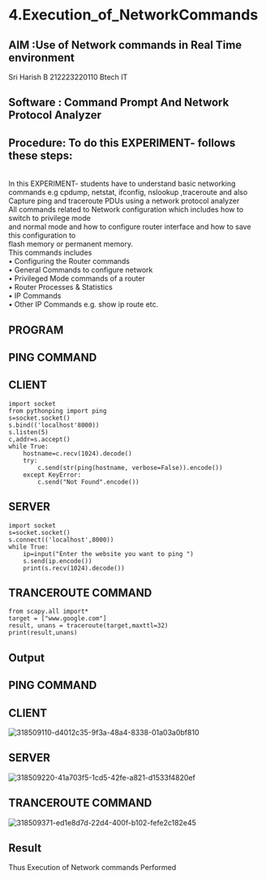 # 4.Execution_of_NetworkCommands
## AIM :Use of Network commands in Real Time environment
Sri Harish B
212223220110
Btech IT
## Software : Command Prompt And Network Protocol Analyzer
## Procedure: To do this EXPERIMENT- follows these steps:
<BR>
In this EXPERIMENT- students have to understand basic networking commands e.g cpdump, netstat, ifconfig, nslookup ,traceroute and also Capture ping and traceroute PDUs using a network protocol analyzer 
<BR>
All commands related to Network configuration which includes how to switch to privilege mode
<BR>
and normal mode and how to configure router interface and how to save this configuration to
<BR>
flash memory or permanent memory.
<BR>
This commands includes
<BR>
• Configuring the Router commands
<BR>
• General Commands to configure network
<BR>
• Privileged Mode commands of a router 
<BR>
• Router Processes & Statistics
<BR>
• IP Commands
<BR>
• Other IP Commands e.g. show ip route etc.
<BR>

## PROGRAM

## PING COMMAND

## CLIENT
```
import socket 
from pythonping import ping 
s=socket.socket() 
s.bind(('localhost'8000)) 
s.listen(5) 
c,addr=s.accept() 
while True: 
    hostname=c.recv(1024).decode() 
    try: 
        c.send(str(ping(hostname, verbose=False)).encode()) 
    except KeyError: 
        c.send("Not Found".encode())
```

## SERVER 
```
import socket 
s=socket.socket() 
s.connect(('localhost',8000)) 
while True: 
    ip=input("Enter the website you want to ping ") 
    s.send(ip.encode()) 
    print(s.recv(1024).decode())
```

## TRANCEROUTE COMMAND
```
from scapy.all import* 
target = ["www.google.com"] 
result, unans = traceroute(target,maxttl=32) 
print(result,unans)
```

## Output
## PING COMMAND

## CLIENT 
![318509110-d4012c35-9f3a-48a4-8338-01a03a0bf810](https://github.com/HemapriyaOfficial/4.Execution_of_NetworkCommends/assets/147114275/f8450579-6b6c-4dad-b8c8-7c185246fbbe)

## SERVER
![318509220-41a703f5-1cd5-42fe-a821-d1533f4820ef](https://github.com/HemapriyaOfficial/4.Execution_of_NetworkCommends/assets/147114275/1f77b375-3a61-4020-b110-41f85f3e9ef0)

## TRANCEROUTE COMMAND
![318509371-ed1e8d7d-22d4-400f-b102-fefe2c182e45](https://github.com/HemapriyaOfficial/4.Execution_of_NetworkCommends/assets/147114275/0ffa874f-8cfe-46e5-aa5c-e27045c132ea)

## Result

Thus Execution of Network commands Performed 
